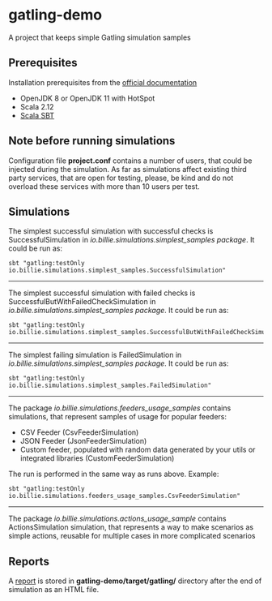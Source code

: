 # gatling-demo
A project that keeps simple Gatling simulation samples

## Prerequisites
Installation prerequisites from the [official documentation](https://gatling.io/docs/current/installation)
* OpenJDK 8 or OpenJDK 11 with HotSpot
* Scala 2.12
* [Scala SBT](https://www.scala-sbt.org/1.0/docs/Setup.html)

## Note before running simulations
Configuration file **project.conf** contains a number of users, that could be injected during the simulation. 
As far as simulations affect existing third party services, that are open for testing, please, be kind and do not overload these services with more than 10 users per test.

## Simulations

The simplest successful simulation with successful checks is SuccessfulSimulation in *io.billie.simulations.simplest_samples package*. 
It could be run as:
```
sbt "gatling:testOnly io.billie.simulations.simplest_samples.SuccessfulSimulation"
```
---
The simplest successful simulation with failed checks is SuccessfulButWithFailedCheckSimulation in *io.billie.simulations.simplest_samples package*. 
It could be run as:
```
sbt "gatling:testOnly io.billie.simulations.simplest_samples.SuccessfulButWithFailedCheckSimulation"
```
---
The simplest failing simulation is FailedSimulation in *io.billie.simulations.simplest_samples package*. 
It could be run as:
```
sbt "gatling:testOnly io.billie.simulations.simplest_samples.FailedSimulation"
```
---
The package *io.billie.simulations.feeders_usage_samples* contains simulations, that represent samples of usage for popular feeders:
- CSV Feeder (CsvFeederSimulation)
- JSON Feeder (JsonFeederSimulation)
- Custom feeder, populated with random data generated by your utils or integrated libraries (CustomFeederSimulation)

The run is performed in the same way as runs above. Example:
```
sbt "gatling:testOnly io.billie.simulations.feeders_usage_samples.CsvFeederSimulation"
```
---
The package *io.billie.simulations.actions_usage_sample* contains ActionsSimulation simulation, that represents a way to make scenarios as simple actions, reusable for multiple cases in more complicated scenarios

## Reports
A [report](https://gatling.io/docs/current/general/reports) is stored in **gatling-demo/target/gatling/** directory after the end of simulation as an HTML file. 
